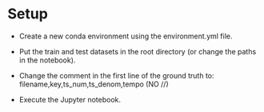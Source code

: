 # Setup

* Create a new conda environment using the environment.yml file.

* Put the train and test datasets in the root directory (or change the paths in the notebook).

* Change the comment in the first line of the ground truth to: filename,key,ts_num,ts_denom,tempo (NO //)

* Execute the Jupyter notebook.